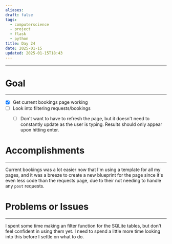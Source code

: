 ```yaml
---
aliases: 
draft: false
tags:
  - computerscience
  - project
  - flask
  - python
title: Day 24
date: 2025-01-15
updated: 2025-01-15T18:43
---
```


-------------------------------------------------------------------------------


# Goal
---
- [x] Get current bookings page working
- [ ] Look into filtering requests/bookings
	- [ ] Don't want to have to refresh the page, but it doesn't need to constantly update as the user is typing. Results should only appear upon hitting enter.


# Accomplishments
---
Current bookings was a lot easier now that I'm using a template for all my pages, and it was a breeze to create a new blueprint for the page since it's even less code than the requests page, due to their not needing to handle any `post` requests.


# Problems or Issues
---
I spent some time making an filter function for the SQLite tables, but don't feel confident in using them yet. I need to spend a little more time looking into this before I settle on what to do.


